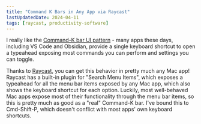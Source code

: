 ```yaml
---
title: "Command K Bars in Any App via Raycast"
lastUpdatedDate: 2024-04-11
tags: [raycast, productivity-software]
---
```


I really like the [Command-K bar UI pattern](https://maggieappleton.com/command-bar) - many apps these days, including VS Code and Obsidian,
provide a single keyboard shortcut to open a typeahead exposing most commands you can perform and settings you can toggle.

Thanks to [Raycast](https://www.raycast.com), you can get this behavior in pretty much any Mac app!
Raycast has a built-in plugin for "Search Menu Items", which exposes a typeahead for all the menu bar items exposed by any Mac app,
which also shows the keyboard shortcut for each option.
Luckily, most well-behaved Mac apps expose most of their functionality through the menu bar items, so this is pretty much as good as a "real" Command-K bar.
I've bound this to Cmd-Shift-P, which doesn't conflict with most apps' own keyboard shortcuts.